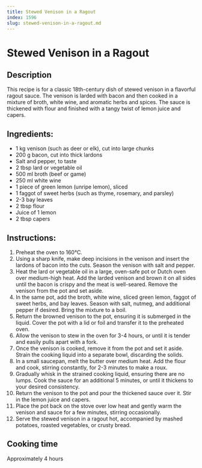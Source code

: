 ```yaml
---
title: Stewed Venison in a Ragout
index: 1596
slug: stewed-venison-in-a-ragout.md
---
```


# Stewed Venison in a Ragout

## Description
This recipe is for a classic 18th-century dish of stewed venison in a flavorful ragout sauce. The venison is larded with bacon and then cooked in a mixture of broth, white wine, and aromatic herbs and spices. The sauce is thickened with flour and finished with a tangy twist of lemon juice and capers.

## Ingredients:
- 1 kg venison (such as deer or elk), cut into large chunks
- 200 g bacon, cut into thick lardons
- Salt and pepper, to taste
- 2 tbsp lard or vegetable oil
- 500 ml broth (beef or game)
- 250 ml white wine
- 1 piece of green lemon (unripe lemon), sliced
- 1 faggot of sweet herbs (such as thyme, rosemary, and parsley)
- 2-3 bay leaves
- 2 tbsp flour
- Juice of 1 lemon
- 2 tbsp capers

## Instructions:
1. Preheat the oven to 160°C.
2. Using a sharp knife, make deep incisions in the venison and insert the lardons of bacon into the cuts. Season the venison with salt and pepper.
3. Heat the lard or vegetable oil in a large, oven-safe pot or Dutch oven over medium-high heat. Add the larded venison and brown it on all sides until the bacon is crispy and the meat is well-seared. Remove the venison from the pot and set aside.
4. In the same pot, add the broth, white wine, sliced green lemon, faggot of sweet herbs, and bay leaves. Season with salt, nutmeg, and additional pepper if desired. Bring the mixture to a boil.
5. Return the browned venison to the pot, ensuring it is submerged in the liquid. Cover the pot with a lid or foil and transfer it to the preheated oven.
6. Allow the venison to stew in the oven for 3-4 hours, or until it is tender and easily pulls apart with a fork.
7. Once the venison is cooked, remove it from the pot and set it aside. Strain the cooking liquid into a separate bowl, discarding the solids.
8. In a small saucepan, melt the butter over medium heat. Add the flour and cook, stirring constantly, for 2-3 minutes to make a roux.
9. Gradually whisk in the strained cooking liquid, ensuring there are no lumps. Cook the sauce for an additional 5 minutes, or until it thickens to your desired consistency.
10. Return the venison to the pot and pour the thickened sauce over it. Stir in the lemon juice and capers.
11. Place the pot back on the stove over low heat and gently warm the venison and sauce for a few minutes, stirring occasionally.
12. Serve the stewed venison in a ragout hot, accompanied by mashed potatoes, roasted vegetables, or crusty bread.

## Cooking time
Approximately 4 hours